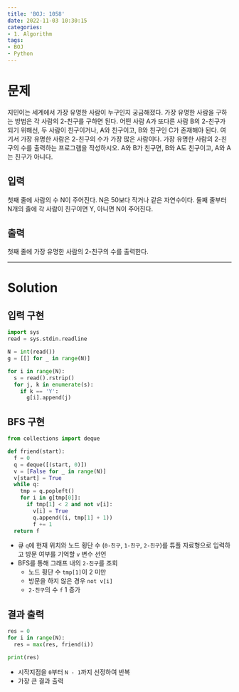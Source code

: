 ```yaml
---
title: 'BOJ: 1058'
date: 2022-11-03 10:30:15
categories:
- 1. Algorithm
tags:
- BOJ
- Python
---
```

# 문제

지민이는 세계에서 가장 유명한 사람이 누구인지 궁금해졌다. 가장 유명한 사람을 구하는 방법은 각 사람의 2-친구를 구하면 된다. 어떤 사람 A가 또다른 사람 B의 2-친구가 되기 위해선, 두 사람이 친구이거나, A와 친구이고, B와 친구인 C가 존재해야 된다. 여기서 가장 유명한 사람은 2-친구의 수가 가장 많은 사람이다. 가장 유명한 사람의 2-친구의 수를 출력하는 프로그램을 작성하시오.
A와 B가 친구면, B와 A도 친구이고, A와 A는 친구가 아니다.

## 입력

첫째 줄에 사람의 수 N이 주어진다. N은 50보다 작거나 같은 자연수이다. 둘째 줄부터 N개의 줄에 각 사람이 친구이면 Y, 아니면 N이 주어진다.

## 출력

첫째 줄에 가장 유명한 사람의 2-친구의 수를 출력한다.

<!-- More -->

***

# Solution

## 입력 구현

~~~python
import sys
read = sys.stdin.readline

N = int(read())
g = [[] for _ in range(N)]

for i in range(N):
  s = read().rstrip()
  for j, k in enumerate(s):
    if k == 'Y':
      g[i].append(j)
~~~

## BFS 구현

~~~python
from collections import deque

def friend(start):
  f = 0
  q = deque([(start, 0)])
  v = [False for _ in range(N)]
  v[start] = True
  while q:
    tmp = q.popleft()
    for i in g[tmp[0]]:
      if tmp[1] < 2 and not v[i]:
        v[i] = True
        q.append((i, tmp[1] + 1))
        f += 1
  return f
~~~

+ 큐 `q`에 현재 위치와 노드 횡단 수 (`0-친구`, `1-친구`, `2-친구`)를 튜플 자료형으로 입력하고 방문 여부를 기억할 `v` 변수 선언
+ BFS를 통해 그래프 내의 `2-친구`를 조회
  + 노드 횡단 수 `tmp[1]`이 2 미만
  + 방문을 하지 않은 경우 `not v[i]`
  + `2-친구`의 수 `f` 1 증가

## 결과 출력

~~~python
res = 0
for i in range(N):
  res = max(res, friend(i))

print(res)
~~~

+ 시작지점을 `0`부터 `N - 1`까지 선정하여 반복
+ 가장 큰 결과 출력